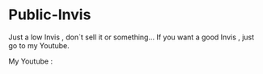 # Public-Invis
Just a low Invis , don´t sell it or something... If you want a good Invis , just go to my Youtube.

My Youtube :
